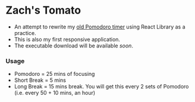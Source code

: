 # Zach's Tomato
- An attempt to rewrite my [old Pomodoro timer](https://github.com/wmcmo/pomodoro) using React Library as a practice.
- This is also my first responsive application.
- The executable download will be available _soon_.
### Usage
- Pomodoro = 25 mins of focusing
- Short Break = 5 mins
- Long Break = 15 mins break. You will get this every 2 sets of Pomodoro (i.e. every 50 + 10 mins, an hour)
